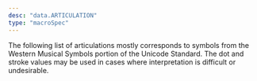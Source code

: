 ```yaml
---
desc: "data.ARTICULATION"
type: "macroSpec"
---
```


The following list of articulations mostly corresponds to symbols from the Western
Musical Symbols portion of the Unicode Standard. The dot and stroke values may be
used in
cases where interpretation is difficult or undesirable.